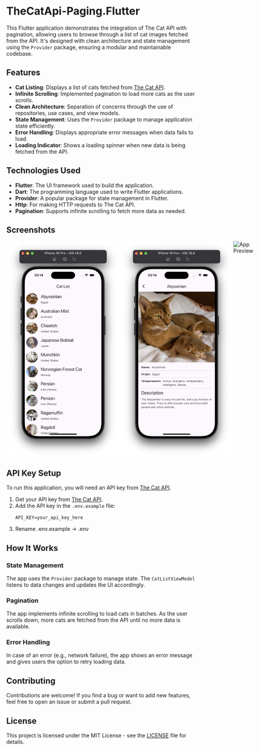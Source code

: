 
# TheCatApi-Paging.Flutter

This Flutter application demonstrates the integration of The Cat API with pagination, allowing users to browse through a list of cat images fetched from the API. It's designed with clean architecture and state management using the `Provider` package, ensuring a modular and maintainable codebase.

## Features

- **Cat Listing**: Displays a list of cats fetched from [The Cat API](https://thecatapi.com/).
- **Infinite Scrolling**: Implemented pagination to load more cats as the user scrolls.
- **Clean Architecture**: Separation of concerns through the use of repositories, use cases, and view models.
- **State Management**: Uses the `Provider` package to manage application state efficiently.
- **Error Handling**: Displays appropriate error messages when data fails to load.
- **Loading Indicator**: Shows a loading spinner when new data is being fetched from the API.

## Technologies Used

- **Flutter**: The UI framework used to build the application.
- **Dart**: The programming language used to write Flutter applications.
- **Provider**: A popular package for state management in Flutter.
- **Http**: For making HTTP requests to The Cat API.
- **Pagination**: Supports infinite scrolling to fetch more data as needed.

## Screenshots

<div style="display: flex; justify-content: space-between;">
<img src="docs/thecatapi-list-screen.png" alt="List Screen" width="300"/>

<img src="docs/thecatapi-details-screen.png" alt="Details Screen" width="300"/>

<img src="docs/catapi-app-preview.gif" alt="App Preview" width="300"/>
</div>

## API Key Setup

To run this application, you will need an API key from [The Cat API](https://thecatapi.com/).

1. Get your API key from [The Cat API](https://thecatapi.com/).
2. Add the API key in the `.env.example` file:
   ```
   API_KEY=your_api_key_here
   ```
 3. Rename .env.example -> .env

## How It Works

### State Management

The app uses the `Provider` package to manage state. The `CatListViewModel` listens to data changes and updates the UI accordingly.

### Pagination

The app implements infinite scrolling to load cats in batches. As the user scrolls down, more cats are fetched from the API until no more data is available.

### Error Handling

In case of an error (e.g., network failure), the app shows an error message and gives users the option to retry loading data.

## Contributing

Contributions are welcome! If you find a bug or want to add new features, feel free to open an issue or submit a pull request.

## License

This project is licensed under the MIT License - see the [LICENSE](/LICENSE) file for details.
